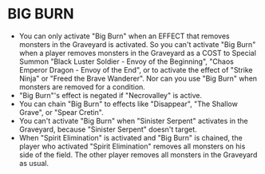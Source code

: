 # BIG BURN

*   You can only activate "Big Burn" when an EFFECT that removes monsters in the Graveyard is activated. So you can't activate "Big Burn" when a player removes monsters in the Graveyard as a COST to Special Summon "Black Luster Soldier - Envoy of the Beginning", "Chaos Emperor Dragon - Envoy of the End", or to activate the effect of "Strike Ninja" or "Freed the Brave Wanderer". Nor can you use "Big Burn" when monsters are removed for a condition.
*   "Big Burn"'s effect is negated if "Necrovalley" is active.
*   You can chain "Big Burn" to effects like "Disappear", "The Shallow Grave", or "Spear Cretin".
*   You can't activate "Big Burn" when "Sinister Serpent" activates in the Graveyard, because "Sinister Serpent" doesn't target.
*   When "Spirit Elimination" is activated and "Big Burn" is chained, the player who activated "Spirit Elimination" removes all monsters on his side of the field. The other player removes all monsters in the Graveyard as usual.
